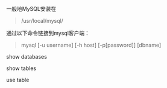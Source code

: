一般地MySQL安装在
> /usr/local/mysql/

通过以下命令链接到mysql客户端：
> mysql [-u username] [-h host] [-p[password]] [dbname]


show databases

show tables

use table




